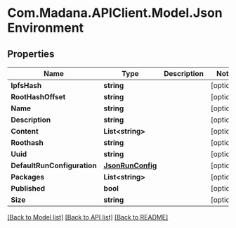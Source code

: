 
# Com.Madana.APIClient.Model.JsonEnvironment

## Properties

Name | Type | Description | Notes
------------ | ------------- | ------------- | -------------
**IpfsHash** | **string** |  | [optional] 
**RootHashOffset** | **string** |  | [optional] 
**Name** | **string** |  | [optional] 
**Description** | **string** |  | [optional] 
**Content** | **List&lt;string&gt;** |  | [optional] 
**Roothash** | **string** |  | [optional] 
**Uuid** | **string** |  | [optional] 
**DefaultRunConfiguration** | [**JsonRunConfig**](JsonRunConfig.md) |  | [optional] 
**Packages** | **List&lt;string&gt;** |  | [optional] 
**Published** | **bool** |  | [optional] 
**Size** | **string** |  | [optional] 

[[Back to Model list]](../README.md#documentation-for-models)
[[Back to API list]](../README.md#documentation-for-api-endpoints)
[[Back to README]](../README.md)

